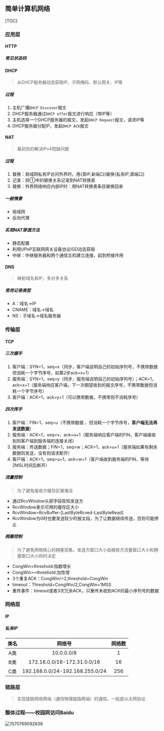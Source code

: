 ## 简单计算机网络

[TOC]



### 应用层

#### HTTP

##### 常见状态码





#### DHCP

> 从DHCP服务器动态获取IP、子网掩码、默认网关、IP等

##### 过程

1. 主机广播`DHCP Discover`报文
2. DHCP服务器通过`DHCP offer`报文进行响应（带IP等）
3. 主机选择一个DHCP服务器的报文，发起`DHCP Request`报文，请求IP等
4. DHCP服务器分配IP，发起`DHCP ACK`报文



#### NAT

> 最初目的解决IPv4短缺问题

##### 过程

1. 替换：局域网私有IP访问外界时，用{真IP,新端口}替换{私有IP,源端口}
2. 记录：将①中的替换关系记录到NAT转换表
3. 替换：外界网络响应内部IP时：用NAT转换表条目替换回来

##### 一般情景

- 局域网
- 反向代理



##### 实现NAT穿透方法

- 静态配置
- 利用UPnP互联网网关设备协议IGD动态获取
- 中继：中继服务器和两个通信主机建立连接，起到桥接作用

#### DNS

> 映射域名和IP，多对多关系

##### 常用记录类型

- A：域名->IP
- CNAME：域名->域名
- NS：子域名->域名服务器



### 传输层

#### TCP

##### 三次握手

1. 客户端：SYN=1，seq=x（同步，客户端说明自己的初始序列号，不携带数据但消耗一个字节序号，如第2步ack=x+1）
2. 服务端：SYN=1，seq=y（同步，服务端说明自己的初始序列号）；ACK=1，ack=x+1（服务端响应客户端，下一次期望收到的报文序号，不携带数据但消耗一个字节序号）
3. 客户端：ACK=1，ack=y+1（可以携带数据，不携带则不消耗序号）

##### 四次挥手

1. 客户端：FIN=1，seq=u（不携带数据 ，但消耗一个字节序号，**客户端无法再发送数据**）
2. 服务端：ACK=1，seq=v，ack=u+1（服务端响应客户端的FIN，客户端接收到则客户端到服务端的连接关闭）
3. 服务端：传送数据；FIN=1，seq=w；ACK=1，ack=u+1（服务端如果有剩余数据则发送，没有则请求断开）
4. 客户端：ACK=1，seq=u+1，ack=w+1（客户端收到服务端的FIN，等待2MSL时间后断开）



##### 流量控制

> 为了避免接收方缓存区被淹没

- 通过RcvWindow头部字段告知发送方
- RcvWindow表示可用的缓存区大小
- RcvWindow=RcvBuffer-[LastByteRcved-LastByteRead]
- RcvWindow为0时也要发送较少的报文段，为了让数据继续传送，否则可能停止

##### 拥塞控制

> 为了避免网络核心的拥塞现象。发送方窗口大小由接收方流量窗口大小和拥塞窗口大小同时决定

- CongWin<threshold:指数增长
- CongWin>=threshold:加性增
- 3个重复ACK：CongWin/=2,threshold=CongWin
- timeout：Threshold=CongWin/2,CongWin=1MSS
- 重传事件：timeout或者3次冗余ACK，只重传未收到ACK的最小序列号的数据



### 网络层

#### IP

##### 私有IP

| 类名 |             网络号              | 网络数 |
| :--: | :-----------------------------: | :----: |
| A类  |           10.0.0.0/8            |   1    |
| B类  |   172.16.0.0/16-172.31.0.0/16   |   16   |
| C类  | 192.168.0.0/24-192.168.255.0/24 |  256   |



### 链路层

> 实现链路网络两端（通信物理链路两端）的通信，一般是以太网协议



### 整体过程——校园网访问Baidu

![1570769092638](pics/1570769092638.png)